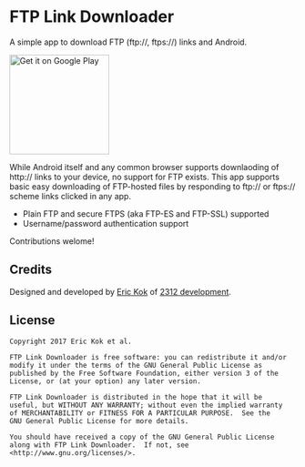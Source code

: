 # FTP Link Downloader

A simple app to download FTP (ftp://, ftps://) links and Android.

<a href='https://play.google.com/store/apps/details?id=nl.nl2312.ftplinkdownloader&pcampaignid=MKT-Other-global-all-co-prtnr-py-PartBadge-Mar2515-1'><img alt='Get it on Google Play' src='https://play.google.com/intl/en_us/badges/images/generic/en_badge_web_generic.png' width='175'/></a>

While Android itself and any common browser supports downlaoding of http:// links to your device, no support for FTP exists. This app supports basic easy downloading of FTP-hosted files by responding to ftp:// or ftps:// scheme links clicked in any app.

  - Plain FTP and secure FTPS (aka FTP-ES and FTP-SSL) supported
  - Username/password authentication support

Contributions welome!

Credits
----

Designed and developed by [Eric Kok](eric@2312.nl) of [2312 development](http://2312.nl).

License
----
    
    Copyright 2017 Eric Kok et al.
    
    FTP Link Downloader is free software: you can redistribute it and/or 
    modify it under the terms of the GNU General Public License as 
    published by the Free Software Foundation, either version 3 of the 
    License, or (at your option) any later version.
    
    FTP Link Downloader is distributed in the hope that it will be 
    useful, but WITHOUT ANY WARRANTY; without even the implied warranty 
    of MERCHANTABILITY or FITNESS FOR A PARTICULAR PURPOSE.  See the
    GNU General Public License for more details.
    
    You should have received a copy of the GNU General Public License
    along with FTP Link Downloader.  If not, see 
    <http://www.gnu.org/licenses/>.
    
